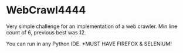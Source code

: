 # WebCrawl4444
Very simple challenge for an implementation of a web crawler. Min line count of 6, previous best was 12.

You can run in any Python IDE.
*MUST HAVE FIREFOX & SELENIUM!
